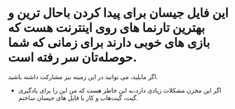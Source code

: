 # این فایل جیسان برای پیدا کردن باحال ترین و بهترین تارنما های روی اینترنت هست که بازی های خوبی دارند برای زمانی که شما حوصله‌تان سر رفته است.

اگر مایلید، می توانید در این زمینه نیز مشارکت داشته باشید.

-   اگر این مخزن مشکلات زیادی دارد،به این خاطر هست که من این را برای یادگیری گیت، گیت‌هاب و کار با فایل های جیسان ساختم.

